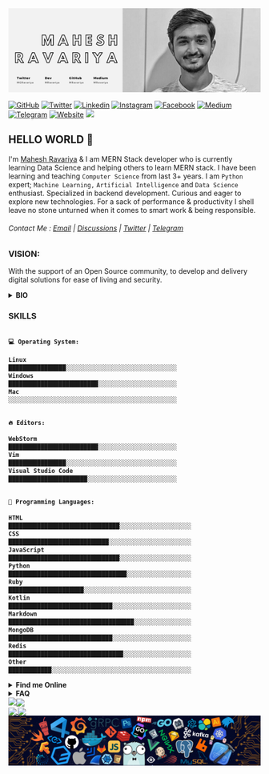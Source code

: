 <img src="/resource/stocks/header.png" alt="Mahesh Ravariya's Cover Photo" width="1200"/>

[![GitHub](https://img.shields.io/github/followers/MRavariya?style=social)](https://www.github.com/MRavariya)
[![Twitter](https://img.shields.io/twitter/url?label=MGRavariya&logo=Twitter&style=social&url=https://twitter.com/mgravariya)](https://twitter.com/mgravariya)
[![Linkedin](https://img.shields.io/badge/LinkedIn--_.svg?style=social&logo=linkedin)](https://in.linkedin.com/in/mahesh-ravariya)
[![Instagram](https://img.shields.io/badge/-MRavariya-white?style=flat-square&logo=Instagram&logoColor=purple&link=https://www.instagram.com/mravariya/)](https://www.instagram.com/mravariya/)
[![Facebook](https://img.shields.io/badge/-MRavariya-white?style=flat-square&logo=Facebook&logoColor=blue&link=https://www.facebook.com/mravariya)](https://www.facebook.com/mahesh.g.ravariya)
[![Medium](https://img.shields.io/badge/-MRavariya-white?style=flat-square&logo=Medium&logoColor=black&link=https://medium.com/@mravariya)](https://medium.com/@mravariya)
[![Telegram](https://img.shields.io/badge/-MRavariya-white?style=flat-square&logo=Telegram&logoColor=informational&link=https://telegram.org/@mravariya)](https://telegram.org/@mravariya)
[![Website](https://img.shields.io/badge/-Portfolio-white?style=flat-square&logo=Safari&logoColor=black&link=http://mahesh.work)](http://www.mahesh.works/)
![](https://visitor-badge.glitch.me/badge?page_id=mravariya.mravariya)

## HELLO WORLD 👋

I'm [Mahesh Ravariya](https://www.github.com/mravariya) & I am MERN Stack developer who is currently learning Data Science and helping others to learn MERN stack.
I have been learning and teaching ```Computer Science``` from last 3+ years. I am ```Python``` expert; ```Machine Learning,``` ```Artificial Intelligence``` and ```Data Science``` enthusiast. Specialized in backend development. Curious and eager to explore new technologies. For a sack of performance & productivity I shell leave no stone unturned when it comes to smart work & being responsible.

###### Contact Me : [Email](mailto:mravariya01@gmail.com) | [Discussions](https://github.com/mravariya/mravariya/discussions/1) | [Twitter](https://twitter.com/mgravariya) | [Telegram](https://telegram.org/@mravariya)


### VISION:
With the support of an Open Source community, to develop and delivery digital solutions for ease of living and security.

<details>
  <summary> <b>BIO</b> </summary>
<p><b>Name</b>       : <a href="https://www.github.com/mravariya">Mahesh Ravariya</a> <br/>
<b>Designation</b> : MERN Stack Developer <br/>
<b>Pronoun</b>     : He / Him <br/>
<b>Location</b>    : Mumbai MH India <br/>
<b>Time Zone</b>   : Asia/Kolkata <br/>
  <b>Interest<b>    : Artificial Intelligence, Machine Learning and Data Science Enthusiast</p>
</details>

### SKILLS

```text

💻 Operating System:

Linux                   ████████████████░░░░░░░░░░░░░░░░░░░░░░░░░░░░░░░
Windows                 █████████████████████████░░░░░░░░░░░░░░░░░░░░░░
Mac                     ░░░░░░░░░░░░░░░░░░░░░░░░░░░░░░░░░░░░░░░░░░░░░░░ 

```

```text

🔥 Editors:

WebStorm                █████████████████████████░░░░░░░░░░░░░░░░░░░░░░
Vim                     ████████████████░░░░░░░░░░░░░░░░░░░░░░░░░░░░░░░
Visual Studio Code      ██████████████████████░░░░░░░░░░░░░░░░░░░░░░░░░

```

```text

💬 Programming Languages: 

HTML                    ███████████████████████████████░░░░░░░░░░░░░░░░░░░░
CSS                     ████████████████████████████░░░░░░░░░░░░░░░░░░░░░░░
JavaScript              ███████████████████████████████░░░░░░░░░░░░░░░░░░░░
Python                  █████████████████████████████████░░░░░░░░░░░░░░░░░░
Ruby                    █████████████████████░░░░░░░░░░░░░░░░░░░░░░░░░░░░░░
Kotlin                  █████████████████████████████░░░░░░░░░░░░░░░░░░░░░░
Markdown                ███████████████████████████████████░░░░░░░░░░░░░░░░
MongoDB                 █████████████████████████████░░░░░░░░░░░░░░░░░░░░░░
Redis                   ████████████████████████████████░░░░░░░░░░░░░░░░░░░
Other                   ████████████░░░░░░░░░░░░░░░░░░░░░░░░░░░░░░░░░░░░░░░

```

<details>
  <summary> Find me Online </summary>
  <a href="https://dev.to/mravariya"><img align="auto" src="resource/Icons/dev.svg" alt="Find me on Dev.to" width="20" margin="5"/></a> <a href="https://dev.to/mravariya">MRavariya</a><br/>
  <a href="https://github.com/mravariya"><img align="auto" src="resource/Icons/github.svg" alt="Find me on GitHub" width="20" margin="5"/></a> <a href="https://github.com/mravariya">MRavariya</a><br/>
  <a href="https://facebook.com/mahesh.g.ravariya"><img align="auto" src="resource/Icons/facebook.svg" alt="Find me on Facebook" width="20" margin="5"/></a> <a href="https://facebook.com/mahesh.g.ravariya">Mahesh.G.Ravariya</a><br/>
  <a href="mailto:mravariya01@gmail.com"><img align="auto" src="resource/Icons/gmail.svg" alt="Email Me" width="20" margin="5"/></a> <a href="mailto:mravariya01@gmail.com">MRavariya@gmail.com</a><br/>
  <a href="https://instagram.com/mravariya"><img align="auto" src="resource/Icons/instagram.svg" alt="Find me on Instagram" width="20" margin="5"/></a> <a href="https://instagram.com/mravariya">MRavariya</a><br/>
  <a href="https://in.linkedin.com/in/mahesh-ravariya"><img align="auto" src="resource/Icons/linkedin.svg" alt="Find me on LinkedIn" width="20" margin="5"/></a> <a href="https://in.linkedin.com/in/mahesh-ravariya">Mahesh-ravariya</a><br/>
  <a href="https://medium.com/mravariya"><img align="auto" src="resource/Icons/medium.svg" alt="Find me on Medium.com" width="20" margin="5"/></a> <a href="https://medium.com/mravariya">MRavariya</a><br/>
  <a href="https://telegram.com/mravariya"><img align="auto" src="resource/Icons/telegram.svg" alt="Find me on Telegram" width="20" margin="5"/></a> <a href="https://telegram.com/mravariya">MRavariya</a><br/>
  <a href="https://twitter.com/mravariya"><img align="auto" src="resource/Icons/twitter.svg" alt="Find me on Twitter" width="20" margin="5"/></a> <a href="https://twitter.com/mravariya">MRavariya</a><br/>
  <a href="https://mahesh.works"><img align="auto" src="resource/Icons/safari.svg" alt="Portfolio" width="20" margin="5"/></a> <a href="https://mahesh.works">Mahesh.Works</a><br/>
</details>

<details>
  <summary> FAQ </summary>

- 🔭 I’m currently working on ................ <a href="https://github.com/mravariya/portfolio">Portfolio</a><br/>
- 🌱 I’m currently learning ...................... <a href="https://github.com/DataScience">Data Science</a><br/>
- 👯 I’m looking to collaborate on ........ <a href="https://github.com/TensorFlow">TensorFlow </a><br/>
- 🤔 I’m looking for help with ................ <a href="https://github.com/ml5js">ml5.js </a><br/>
- 💬 Ask me about .................................... <a href=#>Python, Machine Learning, Artificial Intelligence and Data Science </a><br/>
- 📫 How to reach me: ............................. Discussions : <a href="https://github.com/mravariya/mravariya/discussions/1"> Click Here </a> Email : <a href = "mailto:mravariya01@gmail.com"> Click Here </a> | Twitter : <a href = "https://twitter.com/mgravariya"> MGRavariya </a> | Telegram : <a href = "https://telegram.org/@mravariya"> MRavariya </a><br/>
- 😄 Pronouns: ........................................... He / Him ♂️ <br/>
- ⚡ Fun fact: .............................................. I mostly listen to Carnatic Classical music when coding.<br/>
</details>

<a href="https://github.com/mravariya/github-readme-stats">
<img align="left" src="https://github-readme-stats.vercel.app/api?username=mravariya&count_private=true&show_resource/Icons=true&title_color=1D3557&text_color=1D3557&icon_color=E63946&bg_color=F1FAEE&hide_border=true&include_all_commits=true" />
</a>
<a href"https://github.com/mravariya/portfolio">
<img align="center" src="https://github-readme-stats.vercel.app/api/top-langs/?username=mravariya&langs_count=8">
</a><br />
<a href="https://github.com/mravariya/portfolio">
  <img align="center" src="https://github-readme-stats.vercel.app/api/pin/?username=mravariya&repo=portfolio" />
</a>
<a href="https://github.com/mravariya/portfolio">
  <img align="center" src="https://github-readme-stats.vercel.app/api/pin/?username=mravariya&repo=portfolio" />
</a>

<img src="/resource/stocks/codeFooter.png" alt="Footer" width="1200"/>
